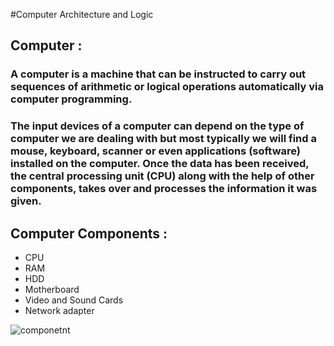 #Computer Architecture and Logic

## Computer :
### A computer is a machine that can be instructed to carry out sequences of arithmetic or logical operations automatically via computer programming.

### The input devices of a computer can depend on the type of computer we are dealing with but most typically we will find a mouse, keyboard, scanner or even applications (software) installed on the computer. Once the data has been received, the central processing unit (CPU) along with the help of other components, takes over and processes the information it was given.

## Computer Components :
+ CPU 
+ RAM
+ HDD 
+ Motherboard
+ Video and Sound Cards
+ Network adapter

![componetnt](https://3.bp.blogspot.com/-psO67xIPqk4/XB2cyudR8RI/AAAAAAAAAEk/WDuHKAVu5yQ2a49ILOi2LourRmj15kcxgCLcBGAs/s1600/Important%2BComputer%2BHardware%2BComponents%2Band%2BParts.jpg)
